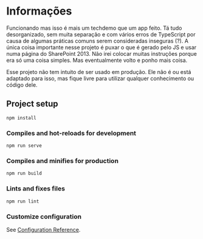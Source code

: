 # Informações
Funcionando mas isso é mais um techdemo que um app feito. Tá tudo desorganizado, sem muita separação e com vários erros de TypeScript por causa de algumas práticas comuns serem consideradas inseguras (?).
A única coisa importante nesse projeto é puxar o que é gerado pelo JS e usar numa página do SharePoint 2013. Não irei colocar muitas instruções porque era só uma coisa simples. Mas eventualmente volto e ponho mais coisa.

Esse projeto não tem intuito de ser usado em produção. Ele não é ou está adaptado para isso, mas fique livre para utilizar qualquer conhecimento ou código dele.

## Project setup
```
npm install
```

### Compiles and hot-reloads for development
```
npm run serve
```

### Compiles and minifies for production
```
npm run build
```

### Lints and fixes files
```
npm run lint
```

### Customize configuration
See [Configuration Reference](https://cli.vuejs.org/config/).
